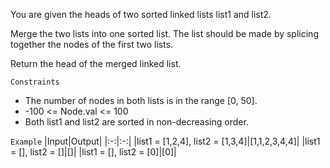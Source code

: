 You are given the heads of two sorted linked lists list1 and list2.

Merge the two lists into one sorted list. The list should be made by splicing together the nodes of the first two lists.

Return the head of the merged linked list.

`Constraints`
- The number of nodes in both lists is in the range [0, 50].
- -100 <= Node.val <= 100
- Both list1 and list2 are sorted in non-decreasing order.

`Example`
|Input|Output|
|:-:|:-:|
|list1 = [1,2,4], list2 = [1,3,4]|[1,1,2,3,4,4]|
|list1 = [], list2 = []|[]|
|list1 = [], list2 = [0]|[0]|
